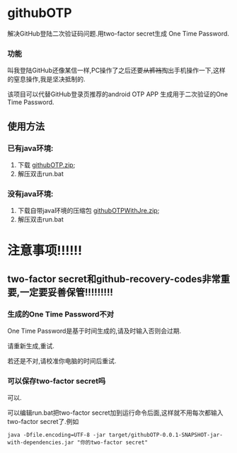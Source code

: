 # githubOTP
解决GitHub登陆二次验证码问题.用two-factor secret生成 One Time Password. 

### 功能
  叫我登陆GitHub还像某信一样,PC操作了之后还要~~从裤裆~~掏出手机操作一下,这样的窒息操作,我是坚决抵制的.
  
  该项目可以代替GitHub登录页推荐的android OTP APP 生成用于二次验证的One Time Password.

## 使用方法
### 已有java环境:
1. 下载 [githubOTP.zip](https://github.com/battlesteed/githubOTP/raw/master/githubOTP/githubOTP.zip);
2. 解压双击run.bat

### 没有java环境:
1. 下载自带java环境的压缩包 [githubOTPWithJre.zip](https://github.com/battlesteed/githubOTP/raw/master/githubOTP/githubOTPWithJre.7z);
2. 解压双击run.bat

# 注意事项!!!!!!
## two-factor secret和github-recovery-codes非常重要,一定要妥善保管!!!!!!!!!
### 生成的One Time Password不对
One Time Password是基于时间生成的,请及时输入否则会过期.

请重新生成,重试.

若还是不对,请校准你电脑的时间后重试.

### 可以保存two-factor secret吗
可以.

可以编辑run.bat把two-factor secret加到运行命令后面,这样就不用每次都输入two-factor secret了.例如

`
java -Dfile.encoding=UTF-8 -jar target/githubOTP-0.0.1-SNAPSHOT-jar-with-dependencies.jar "你的two-factor secret"
`

